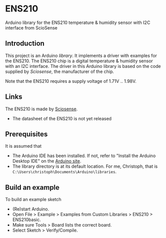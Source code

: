 # ENS210
Arduino library for the ENS210 temperature & humidity sensor with I2C interface from ScioSense

## Introduction
This project is an Arduino *library*. It implements a driver with examples for the ENS210.
The ENS210 chip is a digital temperature & humidity sensor with an I2C interface.
The driver in this Arduino library is based on the code supplied by *Sciosense*, the manufacturer of the chip.

Note that the ENS210 requires a supply voltage of 1.71V .. 1.98V.

## Links
The ENS210 is made by [Sciosense](http://www.sciosense.com).
 - The datasheet of the ENS210 is not yet released

## Prerequisites
It is assumed that
 - The Arduino IDE has been installed.
   If not, refer to "Install the Arduino Desktop IDE" on the
   [Arduino site](https://www.arduino.cc/en/Guide/HomePage).
 - The library directory is at its default location.
   For me, Christoph, that is `C:\Users\christoph\Documents\Arduino\libraries`.

## Build an example
To build an example sketch
 - (Re)start Arduino.
 - Open File > Example > Examples from Custom Libraries > ENS210 > ENS210basic.
 - Make sure Tools > Board lists the correct board.
 - Select Sketch > Verify/Compile.